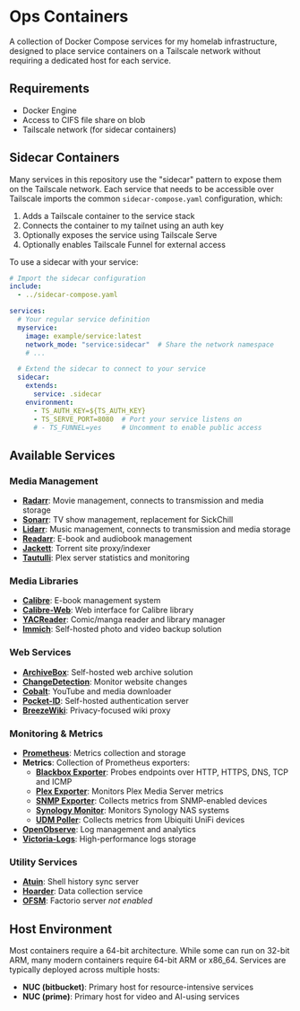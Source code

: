 # Ops Containers

A collection of Docker Compose services for my homelab infrastructure, designed to place service containers on a Tailscale network without requiring a dedicated host for each service.

## Requirements

- Docker Engine
- Access to CIFS file share on blob
- Tailscale network (for sidecar containers)

## Sidecar Containers

Many services in this repository use the "sidecar" pattern to expose them on the Tailscale network. Each service that needs to be accessible over Tailscale imports the common `sidecar-compose.yaml` configuration, which:

1. Adds a Tailscale container to the service stack
2. Connects the container to my tailnet using an auth key
3. Optionally exposes the service using Tailscale Serve
4. Optionally enables Tailscale Funnel for external access

To use a sidecar with your service:

```yaml
# Import the sidecar configuration
include:
  - ../sidecar-compose.yaml

services:
  # Your regular service definition
  myservice:
    image: example/service:latest
    network_mode: "service:sidecar"  # Share the network namespace
    # ...

  # Extend the sidecar to connect to your service
  sidecar:
    extends:
      service: .sidecar
    environment:
      - TS_AUTH_KEY=${TS_AUTH_KEY}
      - TS_SERVE_PORT=8080  # Port your service listens on
      # - TS_FUNNEL=yes     # Uncomment to enable public access
```

## Available Services

### Media Management

- **[Radarr](https://radarr.video/)**: Movie management, connects to transmission and media storage
- **[Sonarr](https://sonarr.tv/)**: TV show management, replacement for SickChill
- **[Lidarr](https://lidarr.audio/)**: Music management, connects to transmission and media storage
- **[Readarr](https://readarr.com/)**: E-book and audiobook management
- **[Jackett](https://github.com/Jackett/Jackett)**: Torrent site proxy/indexer
- **[Tautulli](https://tautulli.com/)**: Plex server statistics and monitoring

### Media Libraries

- **[Calibre](https://calibre-ebook.com/)**: E-book management system
- **[Calibre-Web](https://github.com/janeczku/calibre-web)**: Web interface for Calibre library
- **[YACReader](https://www.yacreader.com/)**: Comic/manga reader and library manager
- **[Immich](https://immich.app/)**: Self-hosted photo and video backup solution

### Web Services

- **[ArchiveBox](https://archivebox.io/)**: Self-hosted web archive solution
- **[ChangeDetection](https://github.com/dgtlmoon/changedetection.io)**: Monitor website changes
- **[Cobalt](https://github.com/wukko/cobalt)**: YouTube and media downloader
- **[Pocket-ID](https://pocket-id.org/)**: Self-hosted authentication server
- **[BreezeWiki](https://breezewiki.com/)**: Privacy-focused wiki proxy

### Monitoring & Metrics

- **[Prometheus](https://prometheus.io/)**: Metrics collection and storage
- **Metrics**: Collection of Prometheus exporters:
  - **[Blackbox Exporter](https://github.com/prometheus/blackbox_exporter)**: Probes endpoints over HTTP, HTTPS, DNS, TCP and ICMP
  - **[Plex Exporter](https://github.com/jrudio/plex-exporter)**: Monitors Plex Media Server metrics
  - **[SNMP Exporter](https://github.com/prometheus/snmp_exporter)**: Collects metrics from SNMP-enabled devices
  - **[Synology Monitor](https://github.com/breadlysm/prometheus-synology-exporter)**: Monitors Synology NAS systems
  - **[UDM Poller](https://github.com/unpoller/unpoller)**: Collects metrics from Ubiquiti UniFi devices
- **[OpenObserve](https://openobserve.ai/)**: Log management and analytics
- **[Victoria-Logs](https://docs.victoriametrics.com/VictoriaLogs/)**: High-performance logs storage

### Utility Services

- **[Atuin](https://atuin.sh/)**: Shell history sync server
- **[Hoarder](https://github.com/normal-computing/hoarder)**: Data collection service
- **[OFSM](https://factorio.com/blog/post/fff-341)**: Factorio server _not enabled_

## Host Environment

Most containers require a 64-bit architecture. While some can run on 32-bit ARM, many modern containers require 64-bit ARM or x86_64. Services are typically deployed across multiple hosts:

- **NUC (bitbucket)**: Primary host for resource-intensive services
- **NUC (prime)**: Primary host for video and AI-using services
